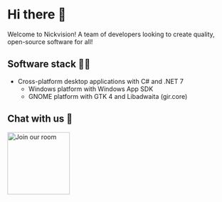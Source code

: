 # Hi there 👋
Welcome to Nickvision! A team of developers looking to create quality, open-source software for all!

## Software stack 🧑‍💻
- Cross-platform desktop applications with C# and .NET 7
    - Windows platform with Windows App SDK
    - GNOME platform with GTK 4 and Libadwaita (gir.core)

## Chat with us 💬
<a href='https://matrix.to/#/#nickvision:matrix.org'><img width='140' alt='Join our room' src='https://user-images.githubusercontent.com/17648453/196094077-c896527d-af6d-4b43-a5d8-e34a00ffd8f6.png'/></a>